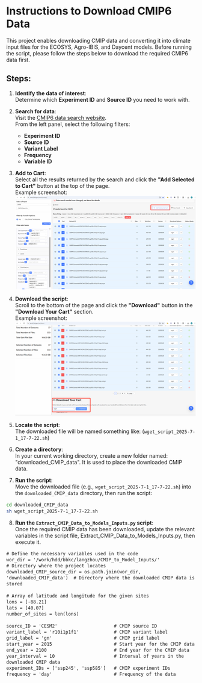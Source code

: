 # Instructions to Download CMIP6 Data

This project enables downloading CMIP data and converting it into climate input files for the ECOSYS, Agro-IBIS, and Daycent models. Before running the script, please follow the steps below to download the required CMIP6 data first.

## Steps:

1. **Identify the data of interest**:  
   Determine which **Experiment ID** and **Source ID** you need to work with.

2. **Search for data**:  
   Visit the [CMIP6 data search website](https://aims2.llnl.gov/search/cmip6/).  
   From the left panel, select the following filters:
   - **Experiment ID**
   - **Source ID**
   - **Variant Label**
   - **Frequency**
   - **Variable ID**

3. **Add to Cart**:  
   Select all the results returned by the search and click the **"Add Selected to Cart"** button at the top of the page.  
   Example screenshot:  
   ![Add to Cart](instructions_to_download_CMIP_data/image_1.png)

4. **Download the script**:  
   Scroll to the bottom of the page and click the **"Download"** button in the **"Download Your Cart"** section.  
   Example screenshot:  
   ![Download Script](instructions_to_download_CMIP_data/image_2.png)

5. **Locate the script**:  
   The downloaded file will be named something like: (`wget_script_2025-7-1_17-7-22.sh`)

6. **Create a directory**:  
In your current working directory, create a new folder named: "downloaded_CMIP_data". It is used to place the downloaded CMIP data.

7. **Run the script**:  
Move the downloaded file (e.g., `wget_script_2025-7-1_17-7-22.sh`) into the `downloaded_CMIP_data` directory, then run the script:
```bash
cd downloaded_CMIP_data
sh wget_script_2025-7-1_17-7-22.sh
```

8. **Run the `Extract_CMIP_Data_to_Models_Inputs.py` script**:   
Once the required CMIP data has been downloaded, update the relevant variables in the script file, Extract_CMIP_Data_to_Models_Inputs.py, then execute it.

```
# Define the necessary variables used in the code
wor_dir = '/work/hdd/bbkc/langzhou/CMIP_to_Model_Inputs/'                   # Directory where the project locates
downloaded_CMIP_source_dir = os.path.join(wor_dir, 'downloaded_CMIP_data')  # Directory where the downloaded CMIP data is stored

# Array of latitude and longitude for the given sites
lons = [-88.21]
lats = [40.07]
number_of_sites = len(lons)

source_ID = 'CESM2'                     # CMIP source ID  
variant_label = 'r10i1p1f1'             # CMIP variant label
grid_label = 'gn'                       # CMIP grid label
start_year = 2015                       # Start year for the CMIP data
end_year = 2100                         # End year for the CMIP data
year_interval = 10                      # Interval of years in the downloaded CMIP data
experiment_IDs = ['ssp245', 'ssp585']   # CMIP experiment IDs
frequency = 'day'                       # Frequency of the data
```

